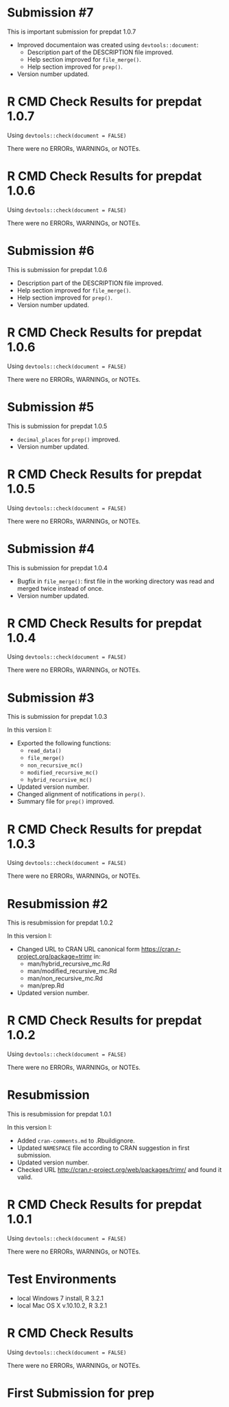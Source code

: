# Submission #7
This is important submission for prepdat 1.0.7

- Improved documentaion was created using `devtools::document`:
  - Description part of the DESCRIPTION file improved.
  - Help section improved for `file_merge()`.
  - Help section improved for `prep()`.
- Version number updated.

# R CMD Check Results for prepdat 1.0.7

Using `devtools::check(document = FALSE)`

There were no ERRORs, WARNINGs, or NOTEs.

# R CMD Check Results for prepdat 1.0.6

Using `devtools::check(document = FALSE)`

There were no ERRORs, WARNINGs, or NOTEs.

# Submission #6
This is submission for prepdat 1.0.6

- Description part of the DESCRIPTION file improved.
- Help section improved for `file_merge()`.
- Help section improved for `prep()`.
- Version number updated.

# R CMD Check Results for prepdat 1.0.6

Using `devtools::check(document = FALSE)`

There were no ERRORs, WARNINGs, or NOTEs.

# Submission #5
This is submission for prepdat 1.0.5

- `decimal_places` for `prep()` improved. 
- Version number updated.

# R CMD Check Results for prepdat 1.0.5 

Using `devtools::check(document = FALSE)`

There were no ERRORs, WARNINGs, or NOTEs.

# Submission #4
This is submission for prepdat 1.0.4

- Bugfix in `file_merge()`: first file in the working directory was read and merged twice instead of once.
- Version number updated.

# R CMD Check Results for prepdat 1.0.4

Using `devtools::check(document = FALSE)`

There were no ERRORs, WARNINGs, or NOTEs.

# Submission #3
This is submission for prepdat 1.0.3

In this version I:

- Exported the following functions:
  - `read_data()`
  - `file_merge()`
  - `non_recursive_mc()`
  - `modified_recursive_mc()`
  - `hybrid_recursive_mc()`
- Updated version number.
- Changed alignment of notifications in `perp()`.
- Summary file for `prep()` improved.

# R CMD Check Results for prepdat 1.0.3

Using `devtools::check(document = FALSE)`

There were no ERRORs, WARNINGs, or NOTEs.

# Resubmission #2
This is resubmission for prepdat 1.0.2

In this version I:
- Changed URL to CRAN URL canonical form https://cran.r-project.org/package=trimr in:
  -  man/hybrid_recursive_mc.Rd
  - man/modified_recursive_mc.Rd
  - man/non_recursive_mc.Rd
  - man/prep.Rd
- Updated version number.

# R CMD Check Results for prepdat 1.0.2

Using `devtools::check(document = FALSE)`

There were no ERRORs, WARNINGs, or NOTEs.

# Resubmission
This is resubmission for prepdat 1.0.1

In this version I:
- Added `cran-comments.md` to .Rbuildignore.
- Updated `NAMESPACE` file according to CRAN suggestion in first submission.
- Updated version number.
- Checked URL http://cran.r-project.org/web/packages/trimr/ and found it valid.

# R CMD Check Results for prepdat 1.0.1

Using `devtools::check(document = FALSE)`

There were no ERRORs, WARNINGs, or NOTEs.

# Test Environments
- local Windows 7 install, R 3.2.1
- local Mac OS X v.10.10.2, R 3.2.1

# R CMD Check Results
Using `devtools::check(document = FALSE)`

There were no ERRORs, WARNINGs, or NOTEs.

# First Submission for prep


